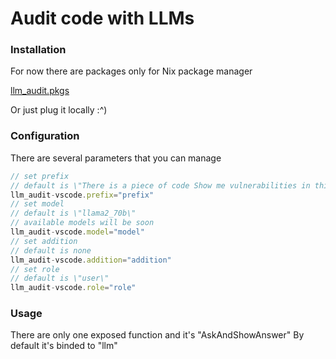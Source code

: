 # Audit code with LLMs
### Installation
For now there are packages only for Nix package manager

[llm_audit.pkgs](https://github.com/TheSaintDiratof/llm_audit.pkgs)

Or just plug it locally :^)
### Configuration
There are several parameters that you can manage
```JavaScript
// set prefix
// default is \"There is a piece of code Show me vulnerabilities in this code. Answer like \\\"$line_number $what_kind_of_vulnerability $way_to_fix\\\"\"
llm_audit-vscode.prefix="prefix"
// set model
// default is \"llama2_70b\"
// available models will be soon
llm_audit-vscode.model="model" 
// set addition
// default is none
llm_audit-vscode.addition="addition"
// set role
// default is \"user\"
llm_audit-vscode.role="role"
```
### Usage
There are only one exposed function and it's "AskAndShowAnswer"
By default it's binded to "llm"
